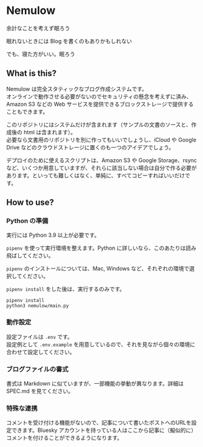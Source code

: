 # Nemulow

余計なことを考えず眠ろう

眠れないときには Blog を書くのもありかもしれない

でも、寝た方がいい。眠ろう

## What is this?

Nemulow は完全スタティックなブログ作成システムです。<br>
オンラインで動作させる必要がないのでセキュリティの懸念を考えずに済み、Amazon S3 などの Web サービスを提供できるブロックストレージで提供することもできます。

このリポジトリにはシステムだけが含まれます（サンプルの文書のソースと、作成後の html は含まれます）。<br>
必要なら文書用のリポジトリを別に作ってもいいでしょうし、iCloud や Google Drive などのクラウドストレージに置くのも一つのアイデアでしょう。

デプロイのために使えるスクリプトは、Amazon S3 や Google Storage、rsync など、いくつか用意していますが、それらに該当しない場合は自分で作る必要があります。といっても難しくはなく、単純に、すべてコピーすればいいだけです。

## How to use?

### Python の準備

実行には Python 3.9 以上が必要です。

`pipenv` を使って実行環境を整えます。Python に詳しいなら、このあたりは読み飛ばしてください。

`pipenv` のインストールについては、Mac, Windows など、それぞれの環境で選択してください。

`pipenv install` をした後は、実行するのみです。

```shell
pipenv install
python3 nemulow/main.py
```

### 動作設定

設定ファイルは `.env` です。<br>
設定例として `.env.example` を用意しているので、それを見ながら個々の環境に合わせて設定してください。

### ブログファイルの書式

書式は Markdown に似ていますが、一部機能の挙動が異なります。詳細は SPEC.md を見てください。

### 特殊な連携

コメントを受け付ける機能がないので、記事について書いたポストへのURLを設定できます。Bluesky アカウントを持っている人はここから記事に（擬似的に）コメントを付けることができるようになります。
